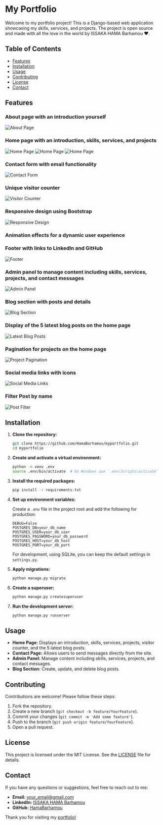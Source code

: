 # My Portfolio

Welcome to my portfolio project! This is a Django-based web application showcasing my skills, services, and projects. The project is open source and made with all the love in the world by ISSAKA HAMA Barhamou ❤️.

## Table of Contents

- [Features](#features)
- [Installation](#installation)
- [Usage](#usage)
- [Contributing](#contributing)
- [License](#license)
- [Contact](#contact)

## Features

### About page with an introduction yourself
![About Page](screenshots/home_page.png)

### Home page with an introduction, skills, services, and projects
![Home Page](screenshots/home1.png)
![Home Page](screenshots/home2.png)
![Home Page](screenshots/home3.png)

### Contact form with email functionality
![Contact Form](screenshots/contact_form.png)

### Unique visitor counter
![Visitor Counter](screenshots/visitor_counter.png)

### Responsive design using Bootstrap
![Responsive Design](screenshots/responsive_design.png)

### Animation effects for a dynamic user experience

### Footer with links to LinkedIn and GitHub
![Footer](screenshots/footer.png)

### Admin panel to manage content including skills, services, projects, and contact messages
![Admin Panel](screenshots/admin_panel.png)

### Blog section with posts and details
![Blog Section](screenshots/blog_section.png)

### Display of the 5 latest blog posts on the home page
![Latest Blog Posts](screenshots/latest_blog_posts.png)

### Pagination for projects on the home page
![Project Pagination](screenshots/project_pagination.png)

### Social media links with icons
![Social Media Links](screenshots/social_media_links.png)

### Filter Post by name
![Post Filter](screenshots/poste_filter.png)

## Installation

1. **Clone the repository:**

    ```bash
    git clone https://github.com/HamaBarhamou/myportfolio.git
    cd myportfolio
    ```

2. **Create and activate a virtual environment:**

    ```bash
    python -m venv .env
    source .env/bin/activate  # On Windows use `.env\Scripts\activate`
    ```

3. **Install the required packages:**

    ```bash
    pip install -r requirements.txt
    ```

4. **Set up environment variables:**

    Create a `.env` file in the project root and add the following for production:

    ```env
    DEBUG=False
    POSTGRES_DB=your_db_name
    POSTGRES_USER=your_db_user
    POSTGRES_PASSWORD=your_db_password
    POSTGRES_HOST=your_db_host
    POSTGRES_PORT=your_db_port
    ```

    For development, using SQLite, you can keep the default settings in `settings.py`.

5. **Apply migrations:**

    ```bash
    python manage.py migrate
    ```

6. **Create a superuser:**

    ```bash
    python manage.py createsuperuser
    ```

7. **Run the development server:**

    ```bash
    python manage.py runserver
    ```

## Usage

- **Home Page:** Displays an introduction, skills, services, projects, visitor counter, and the 5 latest blog posts.
- **Contact Page:** Allows users to send messages directly from the site.
- **Admin Panel:** Manage content including skills, services, projects, and contact messages.
- **Blog Section:** Create, update, and delete blog posts.

## Contributing

Contributions are welcome! Please follow these steps:

1. Fork the repository.
2. Create a new branch (`git checkout -b feature/YourFeature`).
3. Commit your changes (`git commit -m 'Add some feature'`).
4. Push to the branch (`git push origin feature/YourFeature`).
5. Open a pull request.

## License

This project is licensed under the MIT License. See the [LICENSE](LICENSE) file for details.

## Contact

If you have any questions or suggestions, feel free to reach out to me:

- **Email:** [your_email@gmail.com](mailto:your_email@gmail.com)
- **LinkedIn:** [ISSAKA HAMA Barhamou](https://www.linkedin.com/in/barhamou-issaka-hama-90047b179/)
- **GitHub:** [HamaBarhamou](https://github.com/HamaBarhamou)

Thank you for visiting my [portfolio!](https://0qx-driven-pascal.circumeo-apps.net/)
